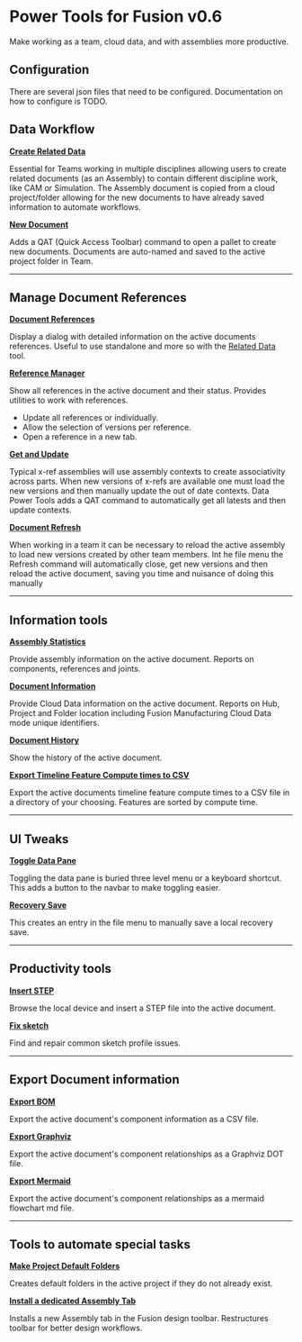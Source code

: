 # Power Tools for Fusion v0.6

Make working as a team, cloud data, and with assemblies more productive.

## Configuration

There are several json files that need to be configured. Documentation on how to configure is TODO.

## Data Workflow

**[Create Related Data](./docs/Related%20Data.md)**

Essential for Teams working in multiple disciplines allowing users to create  related documents (as an Assembly) to contain different discipline work, like CAM or Simulation. The Assembly document is copied from a cloud project/folder allowing for the new documents to have already saved information to automate workflows.

**[New Document](./docs/New%20Document.md)**

Adds a QAT (Quick Access Toolbar) command to open a pallet to create new documents. Documents are auto-named and saved to the active project folder in Team.

---

## Manage Document References

**[Document References](./docs/Document%20References.md)**

Display a dialog with detailed information on the active documents references. Useful to use standalone and more so with the [Related Data](/docs/Related%20Data.md) tool.

**[Reference Manager](./docs/Reference%20Manager.md)**

Show all references in the active document and their status. Provides utilities to work with references.

- Update all references or individually.
- Allow the selection of versions per reference.
- Open a reference in a new tab.

**[Get and Update](./docs/Get%20and%20Update.md)**

Typical x-ref assemblies will use assembly contexts to create associativity across parts. When new versions of x-refs are available one must load the new versions and then manually update the out of date contexts. Data Power Tools adds a QAT command to automatically get all latests and then update contexts.

**[Document Refresh](./docs/Document%20Refresh.md)**

When working in a team it can be necessary to reload the active assembly to load new versions created by other team members. Int he file menu the Refresh command will automatically close, get new versions and then reload the active document, saving you time and nuisance of doing this manually

---

## Information tools

**[Assembly Statistics](./docs/Assembly%20Statistics.md)**

Provide assembly information on the active document. Reports on components, references and joints.

**[Document Information](./docs/Document%20Information.md)**

Provide Cloud Data information on the active document. Reports on Hub, Project and Folder location including Fusion Manufacturing Cloud Data mode unique identifiers.

**[Document History](./docs/Document%20History.md)**

Show the history of the active document.

**[Export Timeline Feature Compute times to CSV](./docs/Timeline%20Compute%20Times.md)**

Export the active documents timeline feature compute times to a CSV file in a directory of your choosing. Features are sorted by compute time.

---

## UI Tweaks

**[Toggle Data Pane](./docs/Toggle%20Data%20Pane.md)**

Toggling the data pane is buried three level menu or a keyboard shortcut. This adds a button to the navbar to make toggling easier.

**[Recovery Save](./docs/Recovery%20Save.md)**

This creates an entry in the file menu to manually save a local recovery save.

---

## Productivity tools

**[Insert STEP](./docs/Insert%20Step.md)**

Browse the local device and insert a STEP file into the active document.

**[Fix sketch](./docs/FixSketch.md)**

Find and repair common sketch profile issues.

---

## Export Document information

**[Export BOM](./docs/Export%20BOM.md)**

Export the active document's component information as a CSV file.

**[Export Graphviz](./docs/Export%20Graphviz.md)**

Export the active document's component relationships as a Graphviz DOT file.

**[Export Mermaid](./docs/Export%20Mermaid.md)**

Export the active document's component relationships as a mermaid flowchart md file.

---

## Tools to automate special tasks

**[Make Project Default Folders](./docs/Default%20Folders.md)**

Creates default folders in the active project if they do not already exist.

**[Install a dedicated Assembly Tab](./docs/Install%20Assembly%20Tab.md)**

Installs a new Assembly tab in the Fusion design toolbar. Restructures toolbar for better design workflows.

